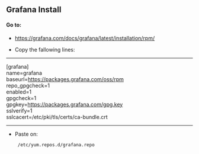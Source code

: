 ## Grafana Install 


#### Go to: 
 -  https://grafana.com/docs/grafana/latest/installation/rpm/
 
 
 -  Copy the fallowing lines: 
 
 ---
 
[grafana]  
name=grafana  
baseurl=https://packages.grafana.com/oss/rpm  
repo_gpgcheck=1  
enabled=1  
gpgcheck=1  
gpgkey=https://packages.grafana.com/gpg.key  
sslverify=1  
sslcacert=/etc/pki/tls/certs/ca-bundle.crt  

---

- Paste on:

       /etc/yum.repos.d/grafana.repo
